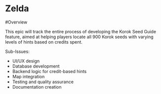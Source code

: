 # Zelda
#Overview

This epic will track the entire process of developing the Korok Seed Guide feature, aimed at helping players locate all 900 Korok seeds with varying levels of hints based on credits spent.

Sub-Issues:
- UI/UX design
- Database development
- Backend logic for credit-based hints
- Map integration
- Testing and quality assurance
- Documentation creation

